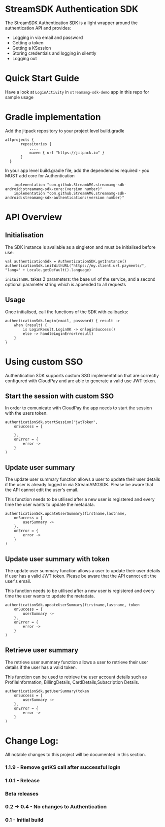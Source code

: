 StreamSDK Authentication SDK
============================

The StreamSDK Authentication SDK is a light wrapper around the authentication API and provides:

* Logging in via email and password
* Getting a token
* Getting a KSession
* Storing credentials and logging in silently
* Logging out

Quick Start Guide
======

Have a look at `LoginActivity` in `streamamg-sdk-demo` app in this repo for sample usage

Gradle implementation
=====

Add the jitpack repository to your project level build.gradle

```
allprojects {
       repositories {
           ....
           maven { url "https://jitpack.io" }
       }
  }
```

In your app level build.gradle file, add the dependencies required - you MUST add core for Authentication

```  
    implementation "com.github.StreamAMG.streamamg-sdk-android:streamamg-sdk-core:(version number)"
    implementation "com.github.StreamAMG.streamamg-sdk-android:streamamg-sdk-authentication:(version number)"
```  

API Overview
============

## Initialisation

The SDK instance is available as a singleton and must be initialised before use:

```
val authenticationSdk = AuthenticationSDK.getInstance()
authenticationSdk.initWithURL("https://my.client.url.payments/", "lang=" + Locale.getDefault().language)
```

`initWithURL` takes 2 parameters: the base url of the service, and a second optional parameter string which is appended to all requests

## Usage

Once initialised, call the functions of the SDK with callbacks:
```
authenticationSdk.login(email, password) { result ->
    when (result) {
        is LoginResult.LoginOK -> onloginSuccess()
        else -> handleLoginError(result)
    }
}
```

Using custom SSO
=======================
Authentication SDK supports custom SSO implementation that are correctly configured with CloudPay and are able to generate a valid use JWT token.

## Start the session with custom SSO

In order to comunicate with CloudPay the app needs to start the session with the users token.

```
authenticationSdk.startSession("jwtToken",
    onSuccess = {

    },
    onError = {
        error ->
    }
)
```
## Update user summary
The update user summary function allows a user to update their user details if the user is already logged in via StreamAMGSDK. Please be aware that the API cannot edit the user's email.

This function needs to be utilised after a new user is registered and every time the user wants to update the metadata.

```
authenticationSdk.updateUserSummary(firstname,lastname,
    onSuccess = {
        userSummary ->
    },
    onError = {
        error ->
    }
)
```

## Update user summary with token
The update user summary function allows a user to update their user details if user has a valid JWT token. Please be aware that the API cannot edit the user's email.

This function needs to be utilised after a new user is registered and every time the user wants to update the metadata.

```
authenticationSdk.updateUserSummary(firstname,lastname, token
    onSuccess = {
        userSummary ->
    },
    onError = {
        error ->
    }
)
```
## Retrieve user summary
The retrieve user summary function allows a user to retrieve their user details if the user has a valid token.

This function can be used to retrieve the user account details such as ProfileInformation, BillingDetails, CardDetails,Subscription Details.

```
authenticationSdk.getUserSummary(token
    onSuccess = {
        userSummary ->
    },
    onError = {
        error ->
    }
)
```
Change Log:
===========

All notable changes to this project will be documented in this section.

### 1.1.9 - Remove getKS call after successful login

### 1.0.1 - Release

### Beta releases

### 0.2 -> 0.4 - No changes to Authentication

### 0.1 - Initial build
